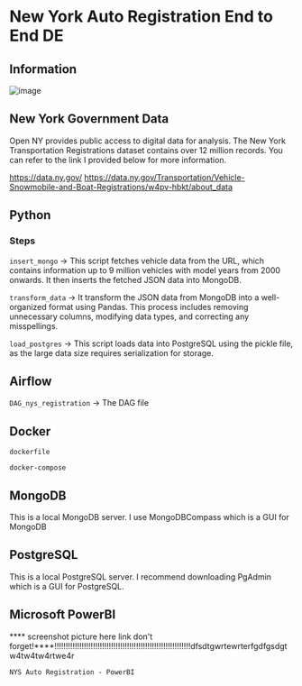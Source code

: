 # New York Auto Registration End to End DE

## Information

![image]()

## New York Government Data 
Open NY provides public access to digital data for analysis. The New York Transportation Registrations dataset contains over 12 million records. You can refer to the link I provided below for more information.

https://data.ny.gov/
https://data.ny.gov/Transportation/Vehicle-Snowmobile-and-Boat-Registrations/w4pv-hbkt/about_data

## Python
### Steps
`insert_mongo` -> This script fetches vehicle data from the URL, which contains information up to 9 million vehicles with model years from 2000 onwards. It then inserts the fetched JSON data into MongoDB.

`transform_data` -> It transform the JSON data from MongoDB into a well-organized format using Pandas. This process includes removing unnecessary columns, modifying data types, and correcting any misspellings.

`load_postgres` -> This script loads data into PostgreSQL using the pickle file, as the large data size requires serialization for storage.
## Airflow
`DAG_nys_registration` -> The DAG file

## Docker
`dockerfile`

`docker-compose`

## MongoDB
This is a local MongoDB server. I use MongoDBCompass which is a GUI for MongoDB

## PostgreSQL
This is a local PostgreSQL server. I recommend downloading PgAdmin which is a GUI for PostgreSQL.

## Microsoft PowerBI

**** screenshot picture here link don't forget!****!!!!!!!!!!!!!!!!!!!!!!!!!!!!!!!!!!!!!!!!!!!!!!!!!!!!!!!!!!!!dfsdtgwrtewrterfgdfgsdgtw4tw4tw4rtwe4r

`NYS Auto Registration - PowerBI`



